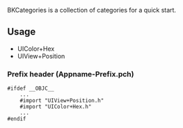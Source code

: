 BKCategories is a collection of categories for a quick start.

## Usage
- UIColor+Hex
- UIView+Position

### Prefix header (Appname-Prefix.pch)
```
#ifdef __OBJC__
    ...
    #import "UIView+Position.h"
    #import "UIColor+Hex.h"
	...
#endif
```